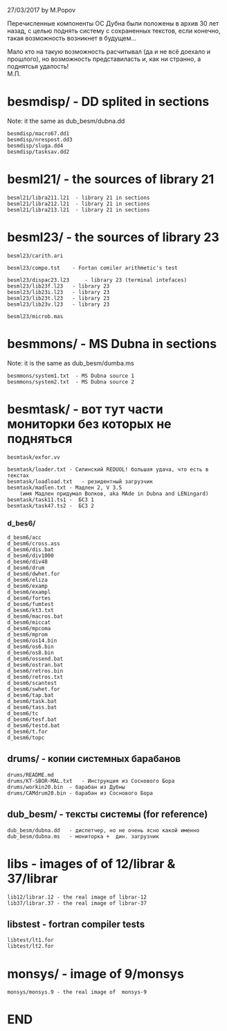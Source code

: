 27/03/2017 by M.Popov

Перечисленные компоненты ОС Дубна были положены в архив 30 лет назад, с
целью поднять систему с сохраненных текстов, если конечно, такая 
возможность возникнет в будущем... 

Мало кто на такую возможность расчитывал (да и не всё доехало и прошлого),
но возможность представиласть и, как ни странно, а поднятсья удалость!    
 М.П.



# besmdisp/  - DD splited in sections

Note:  it the same as dub_besm/dubna.dd

	besmdisp/macro67.dd1
	besmdisp/nrespost.dd3
	besmdisp/sluga.dd4
	besmdisp/tasksav.dd2

# besml21/  - the sources of library 21 

	besml21/libra211.l21  - library 21 in sections
	besml21/libra212.l21  - library 21 in sections
	besml21/libra213.l21  - library 21 in sections

# besml23/  - the sources of library 23

	besml23/carith.ari	

	besml23/compo.tst	 - Fortan comiler arithmetic's test 

	besml23/dispac23.l23	 - library 23 (terminal intefaces)
	besml23/lib23f.l23	 - library 23
	besml23/lib23i.l23	 - library 23 
	besml23/lib23t.l23	 - library 23 
	besml23/lib23v.l23	 - library 23 

	besml23/microb.mas

# besmmons/ - MS Dubna in sections

Note: it is the same as dub_besm/dumba.ms

	besmmons/system1.txt  - MS Dubna source 1
	besmmons/system2.txt  - MS Dubna source 2

# besmtask/ - вот тут части мониторки без которых не подняться

	besmtask/exfor.vv

	besmtask/loader.txt	- Силинский REDUOL! большая удача, что есть в текстах  
	besmtask/loadload.txt	- резидентный загрузчик
	besmtask/madlen.txt	- Мадлен 2, V 3.5 
		(имя Мадлен придумал Волков, aka MAde in Dubna and LENingard) 
	besmtask/task11.ts1	-  БСЗ 1
	besmtask/task47.ts2	-  БСЗ 2

### d_bes6/

	d_besm6/acc
	d_besm6/cross.ass
	d_besm6/dis.bat
	d_besm6/div1000
	d_besm6/div48
	d_besm6/drum
	d_besm6/dwhet.for
	d_besm6/eliza
	d_besm6/examp
	d_besm6/exampl
	d_besm6/fortes
	d_besm6/fumtest
	d_besm6/kt3.txt
	d_besm6/macros.bat
	d_besm6/miccat
	d_besm6/mpcoma
	d_besm6/mprom
	d_besm6/os14.bin
	d_besm6/os6.bin
	d_besm6/os8.bin
	d_besm6/ossend.bat
	d_besm6/ostran.bat
	d_besm6/retros.bin
	d_besm6/retros.txt
	d_besm6/scantest
	d_besm6/swhet.for
	d_besm6/tap.bat
	d_besm6/task.bat
	d_besm6/tass.bat
	d_besm6/tc
	d_besm6/tesf.bat
	d_besm6/testd.bat
	d_besm6/t.for
	d_besm6/topc

## drums/ - копии системных барабанов
	drums/README.md
	drums/KT-SBOR-MAL.txt	- Инструкция из Соснового Бора
	drums/workin20.bin	- барабан из Дубны
	drums/CAMdrum20.bin	- барабан из Соснового Бора 


## dub_besm/ - тексты системы (for reference)

	dub_besm/dubna.dd	- диспетчер, но не очень ясно какой именно 
	dub_besm/dubna.ms	- мониторка +  дин. загрузчик


# libs  - images of of 12/librar & 37/librar

	lib12/librar.12 - the real image of librar-12
	lib37/librar.37 - the real image of librar-37

## libstest  - fortran compiler tests

	libtest/lt1.for
	libtest/lt2.for

# monsys/ - image of 9/monsys

	monsys/monsys.9 - the real image of  monsys-9

# END
